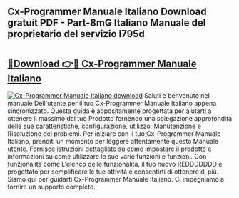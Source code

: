 ## Cx-Programmer Manuale Italiano Download gratuit PDF - Part-8mG Italiano Manuale del proprietario del servizio l795d

# <h2><a href="http://dffiry.blite.top/?on=Cx-Programmer+Manuale+Italiano">🔗Download 👉🔴 Cx-Programmer Manuale Italiano</a></h2>

[![Cx-Programmer Manuale Italiano download](https://i.imgur.com/lujVjoI.png)](http://dffiry.blite.top/?on=Cx-Programmer+Manuale+Italiano)
Saluti e benvenuto nel manuale Dell'utente per il tuo Cx-Programmer Manuale Italiano appena sincronizzato. Questa guida è appositamente progettata per aiutarti a ottenere il massimo dal tuo Prodotto fornendo una spiegazione approfondita delle sue caratteristiche, configurazione, utilizzo, Manutenzione e Risoluzione dei problemi. Per iniziare con il tuo Cx-Programmer Manuale Italiano, prenditi un momento per leggere attentamente questo Manuale utente. Fornisce istruzioni dettagliate su come impostare il prodotto e informazioni su come utilizzare le sue varie funzioni e funzioni. Con funzionalità come L'elenco delle funzionalità, il tuo nuovo REDDDDDDD è progettato per semplificare le tue attività e consentirti di ottenere di più. Siamo qui per guidarti Cx-Programmer Manuale Italiano. Ci impegniamo a fornire un supporto completo.
